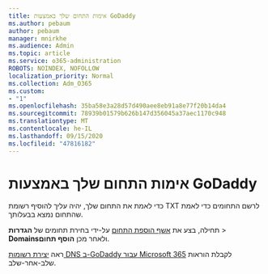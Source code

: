 ```yaml
---
title: אימות התחום שלך באמצעות GoDaddy
ms.author: pebaum
author: pebaum
manager: mnirkhe
ms.audience: Admin
ms.topic: article
ms.service: o365-administration
ROBOTS: NOINDEX, NOFOLLOW
localization_priority: Normal
ms.collection: Adm_O365
ms.custom:
- "1"
ms.openlocfilehash: 35ba58e3a28d57d490aee8eb91a8e77f20b14da4
ms.sourcegitcommit: 78939b01579b626b147d356045a37aec1170c948
ms.translationtype: MT
ms.contentlocale: he-IL
ms.lasthandoff: 09/15/2020
ms.locfileid: "47816182"
---
```

# <a name="verify-your-domain-with-godaddy"></a>אימות התחום שלך באמצעות GoDaddy

כדי לאמת את התחום שלך, יהיה עליך להוסיף רשומת TXT לרשם התחומים כדי לאמת שהתחום נמצא בבעלותך. 

תחילה, בצע את [אשף הוספת התחום](https://admin.microsoft.com/Adminportal#/Domains) על-ידי בחירת תחומים של **הגדרות** \> **Domains**ולאחר מכן **הוסף תחום**.
  
ראה [יצירת רשומות DNS ב-GoDaddy עבור Microsoft 365](https://docs.microsoft.com/microsoft-365/admin/dns/create-dns-records-at-godaddy) לקבלת הוראות שלב-אחר-שלב.